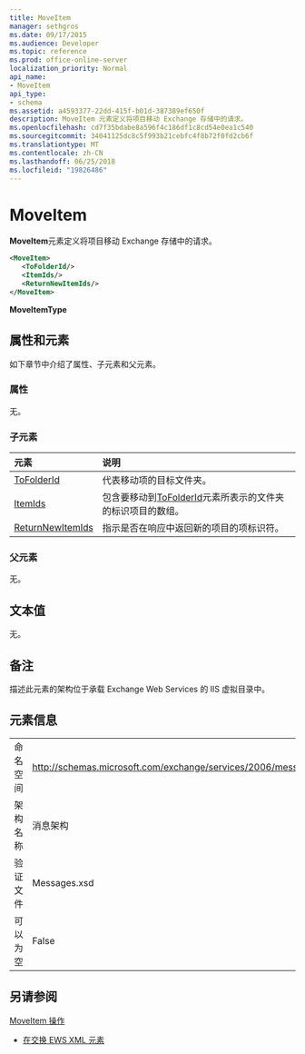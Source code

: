 ```yaml
---
title: MoveItem
manager: sethgros
ms.date: 09/17/2015
ms.audience: Developer
ms.topic: reference
ms.prod: office-online-server
localization_priority: Normal
api_name:
- MoveItem
api_type:
- schema
ms.assetid: a4593377-22dd-415f-b01d-387389ef650f
description: MoveItem 元素定义将项目移动 Exchange 存储中的请求。
ms.openlocfilehash: cd7f35bdabe8a596f4c186df1c8cd54e0ea1c540
ms.sourcegitcommit: 34041125dc8c5f993b21cebfc4f8b72f0fd2cb6f
ms.translationtype: MT
ms.contentlocale: zh-CN
ms.lasthandoff: 06/25/2018
ms.locfileid: "19826486"
---
```

# <a name="moveitem"></a>MoveItem

**MoveItem**元素定义将项目移动 Exchange 存储中的请求。 
  
```XML
<MoveItem>
   <ToFolderId/>
   <ItemIds/>
   <ReturnNewItemIds/>
</MoveItem>
```

 **MoveItemType**
## <a name="attributes-and-elements"></a>属性和元素

如下章节中介绍了属性、子元素和父元素。
  
### <a name="attributes"></a>属性

无。
  
### <a name="child-elements"></a>子元素

|**元素**|**说明**|
|:-----|:-----|
|[ToFolderId](tofolderid.md) <br/> |代表移动项的目标文件夹。  <br/> |
|[ItemIds](itemids.md) <br/> |包含要移动到[ToFolderId](tofolderid.md)元素所表示的文件夹的标识项目的数组。  <br/> |
|[ReturnNewItemIds](returnnewitemids.md) <br/> |指示是否在响应中返回新的项目的项标识符。  <br/> |
   
### <a name="parent-elements"></a>父元素

无。
  
## <a name="text-value"></a>文本值

无。
  
## <a name="remarks"></a>备注

描述此元素的架构位于承载 Exchange Web Services 的 IIS 虚拟目录中。
  
## <a name="element-information"></a>元素信息

|||
|:-----|:-----|
|命名空间  <br/> |http://schemas.microsoft.com/exchange/services/2006/messages  <br/> |
|架构名称  <br/> |消息架构  <br/> |
|验证文件  <br/> |Messages.xsd  <br/> |
|可以为空  <br/> |False  <br/> |
   
## <a name="see-also"></a>另请参阅



[MoveItem 操作](moveitem-operation.md)


- [在交换 EWS XML 元素](ews-xml-elements-in-exchange.md)


